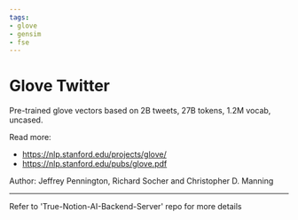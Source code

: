 ```yaml
---
tags:
- glove
- gensim
- fse
---
```

# Glove Twitter 

Pre-trained glove vectors based on 2B tweets, 27B tokens, 1.2M vocab, uncased.

Read more:
* https://nlp.stanford.edu/projects/glove/
* https://nlp.stanford.edu/pubs/glove.pdf

Author: Jeffrey Pennington, Richard Socher and Christopher D. Manning

---

Refer to 'True-Notion-AI-Backend-Server' repo for more details